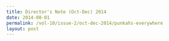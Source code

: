 ```yaml
---
title: Director's Note (Oct-Dec) 2014
date: 2014-08-01
permalink: /vol-10/issue-2/oct-dec-2014/punkahs-everywhere
layout: post
---
```


